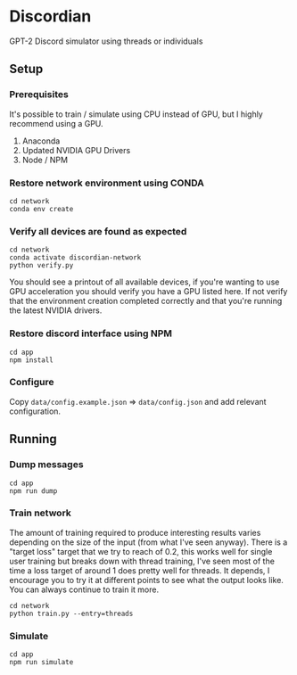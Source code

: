 # Discordian
GPT-2 Discord simulator using threads or individuals

## Setup
### Prerequisites
It's possible to train / simulate using CPU instead of GPU, but I highly recommend using a GPU.
1. Anaconda
2. Updated NVIDIA GPU Drivers
3. Node / NPM
### Restore network environment using CONDA
```
cd network
conda env create
```
### Verify all devices are found as expected
```
cd network
conda activate discordian-network
python verify.py
```
You should see a printout of all available devices, if you're wanting to use GPU acceleration you should verify you have a GPU listed here. If not verify that the environment creation completed correctly and that you're running the latest NVIDIA drivers.
### Restore discord interface using NPM
```
cd app
npm install
```
### Configure
Copy `data/config.example.json` => `data/config.json` and add relevant configuration.
## Running
### Dump messages
```
cd app
npm run dump
```
### Train network
The amount of training required to produce interesting results varies depending on the size of the input (from what I've seen anyway). There is a "target loss" target that we try to reach of 0.2, this works well for single user training but breaks down with thread training, I've seen most of the time a loss target of around 1 does pretty well for threads. It depends, I encourage you to try it at different points to see what the output looks like. You can always continue to train it more.
```
cd network
python train.py --entry=threads
```
### Simulate
```
cd app
npm run simulate
```